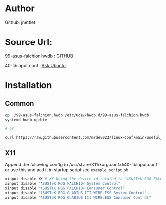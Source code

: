 # Author

Github: jnettlet


# Source Url:

99-asus-falchion.hwdb : [GITHUB](https://gist.github.com/jnettlet/afb20a048b8720f3b4eb8506d8b05643)

40-libinput.conf : [Ask Ubuntu](https://askubuntu.com/questions/1351203/how-do-i-stop-my-rog-falchion-wireless-keyboard-from-rebooting-ubuntu)

# Installation

## Common

```bash
cp ./99-asus-falchion.hwdb /etc/udev/hwdb.d/99-asus-falchion.hwdb
systemd-hwdb update

# or 

curl https://raw.githubusercontent.com/mrdev023/linux-conf/main/useful_scripts/falchion/install.sh -o - | bash
```

## X11

Append the following config to /usr/share/X11/xorg.conf.d/40-libinput.conf or use this and add it in startup script see `example_script.sh`

```bash
xinput disable XX # XX being the device id related to 'ASUSTeK ROG FALCHION System Control'
xinput disable "ASUSTeK ROG FALCHION System Control"
xinput disable "ASUSTeK ROG FALCHION Consumer Control"
xinput disable "ASUSTeK ROG GLADIUS III WIRELESS System Control"
xinput disable "ASUSTeK ROG GLADIUS III WIRELESS Consumer Control"
```